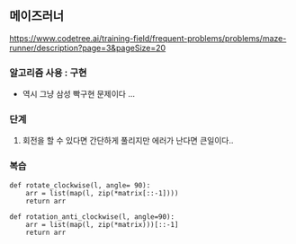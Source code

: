## 메이즈러너
https://www.codetree.ai/training-field/frequent-problems/problems/maze-runner/description?page=3&pageSize=20

### 알고리즘 사용 : 구현
- 역시 그냥 삼성 빡구현 문제이다 ...


### 단계
1. 회전을 할 수 있다면 간단하게 풀리지만 에러가 난다면 큰일이다.. 


### 복습
```
def rotate_clockwise(l, angle= 90):
    arr = list(map(l, zip(*matrix[::-1])))
    return arr

def rotation_anti_clockwise(l, angle=90):
    arr = list(map(l, zip(*matrix)))[::-1]
    return arr

```